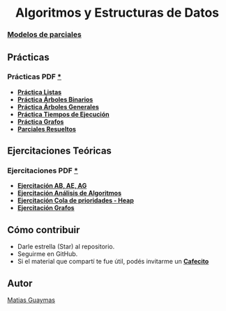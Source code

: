 <h1 align="center"> Algoritmos y Estructuras de Datos </h1>

### [**Modelos de parciales**](https://github.com/MatiasGuaymas/AYED/tree/main/Parciales)

## Prácticas 
### Prácticas PDF [*](https://github.com/MatiasGuaymas/AYED/tree/main/Practicas%20PDF)
* [**Práctica Listas**](https://github.com/MatiasGuaymas/AYED/tree/main/Resoluciones/AYED/src/Practica1)
* [**Práctica Árboles Binarios**](https://github.com/MatiasGuaymas/AYED/tree/main/Resoluciones/AYED/src/Practica2)
* [**Práctica Árboles Generales**](https://github.com/MatiasGuaymas/AYED/tree/main/Resoluciones/AYED/src/Practica3)
* [**Práctica Tiempos de Ejecución**](https://github.com/MatiasGuaymas/AYED/tree/main/Resoluciones/AYED/src/Practica4)
* [**Práctica Grafos**](https://github.com/MatiasGuaymas/AYED/tree/main/Resoluciones/AYED/src/Practica5)
* [**Parciales Resueltos**](https://github.com/MatiasGuaymas/AYED/tree/main/Resoluciones/AYED/src/Parciales)

## Ejercitaciones Teóricas
### Ejercitaciones PDF [*](https://github.com/MatiasGuaymas/AYED/tree/main/Practicas%20PDF)
* [**Ejercitación AB, AE, AG**](https://github.com/MatiasGuaymas/AYED/blob/main/Practicas%20PDF/Ejercitacion%20AB%2C%20AE%2C%20AG.pdf)
* [**Ejercitación Análisis de Algoritmos**](https://github.com/MatiasGuaymas/AYED/blob/main/Practicas%20PDF/Ejercitacion%20Analisis%20de%20Algoritmos.pdf)
* [**Ejercitación Cola de prioridades - Heap**](https://github.com/MatiasGuaymas/AYED/blob/main/Practicas%20PDF/Ejercitacion%20Cola%20de%20prioridades%20-%20Heap.pdf)
* [**Ejercitación Grafos**](https://github.com/MatiasGuaymas/AYED/blob/main/Practicas%20PDF/Ejercitacion%20Grafos.pdf)

## Cómo contribuir
* Darle estrella (Star) al repositorio.
* Seguirme en GitHub.
* Si el material que compartí te fue útil, podés invitarme un **[Cafecito](https://cafecito.app/matiasguaymas)**

## Autor

[Matias Guaymas](https://www.linkedin.com/in/matiasguaymas/)
